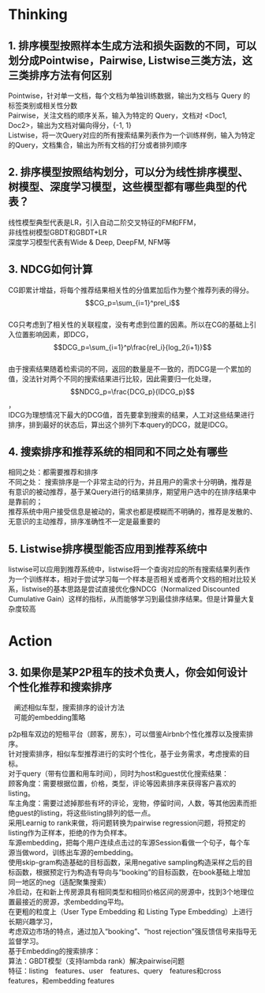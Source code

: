 # Thinking
## 1. 排序模型按照样本生成方法和损失函数的不同，可以划分成Pointwise，Pairwise, Listwise三类方法，这三类排序方法有何区别
Pointwise，针对单一文档，每个文档为单独训练数据，输出为文档与 Query 的标签类别或相关性分数  
Pairwise，关注文档的顺序关系，输入为特定的 Query，文档对 <Doc1, Doc2>，输出为文档对偏向得分，{-1, 1}  
Listwise，将一次Query对应的所有搜索结果列表作为一个训练样例，输入为特定的Query，文档集合，输出为所有文档的打分或者排列顺序


## 2. 排序模型按照结构划分，可以分为线性排序模型、树模型、深度学习模型，这些模型都有哪些典型的代表？
线性模型典型代表是LR，引入自动二阶交叉特征的FM和FFM，  
非线性树模型GBDT和GBDT+LR  
深度学习模型代表有Wide & Deep, DeepFM, NFM等


## 3. NDCG如何计算
CG即累计增益，将每个推荐结果相关性的分值累加后作为整个推荐列表的得分。$$CG_p=\sum_{i=1}^prel_i$$  
CG只考虑到了相关性的关联程度，没有考虑到位置的因素。所以在CG的基础上引入位置影响因素，即DCG，$$DCG_p=\sum_{i=1}^p\frac{rel_i}{log_2(i+1)}$$  
由于搜索结果随着检索词的不同，返回的数量是不一致的，而DCG是一个累加的值，没法针对两个不同的搜索结果进行比较，因此需要归一化处理，$$NDCG_p=\frac{DCG_p}{IDCG_p}$$，  
IDCG为理想情况下最大的DCG值，首先要拿到搜索的结果，人工对这些结果进行排序，排到最好的状态后，算出这个排列下本query的DCG，就是IDCG。


## 4. 搜索排序和推荐系统的相同和不同之处有哪些
相同之处：都需要推荐和排序  
不同之处：
搜索排序是一个非常主动的行为，并且用户的需求十分明确，推荐是有意识的被动推荐，基于某Query进行的结果排序，期望用户选中的在排序结果中是靠前的；  
推荐系统中用户接受信息是被动的，需求也都是模糊而不明确的，推荐是发散的、无意识的主动推荐，排序准确性不一定是最重要的


## 5. Listwise排序模型能否应用到推荐系统中
listwise可以应用到推荐系统中，listwise将一个查询对应的所有搜索结果列表作为一个训练样本，相对于尝试学习每一个样本是否相关或者两个文档的相对比较关系，listwise的基本思路是尝试直接优化像NDCG（Normalized Discounted Cumulative Gain）这样的指标，从而能够学习到最佳排序结果。但是计算量大复杂度较高

# Action
## 3. 如果你是某P2P租车的技术负责人，你会如何设计个性化推荐和搜索排序
   阐述相似车型，搜索排序的设计方法  
   可能的embedding策略  

p2p租车双边的短租平台（顾客，房东），可以借鉴Airbnb个性化推荐以及搜索排序。  
针对搜索排序，相似车型推荐进行的实时个性化，基于业务需求，考虑搜索的目标。  
对于query（带有位置和用车时间），同时为host和guest优化搜索结果：  
顾客角度：需要根据位置，价格，类型，评论等因素排序来获得客户喜欢的listing。  
车主角度：需要过滤掉那些有坏的评论，宠物，停留时间，人数，等其他因素而拒绝guest的listing，将这些listing排列的低一点。  
采用Learnig
to rank来做，将问题转换为pairwise
regression问题，将预定的listing作为正样本，拒绝的作为负样本。  
车源embedding，把每个用户连续点击过的车源Session看做一个句子，每个车源当做word，训练出车源的embedding。  
使用skip-gram构造基础的目标函数，采用negative sampling构造采样之后的目标函数，根据预定行为构造有导向与“booking”的目标函数，在book基础上增加同一地区的neg（适配聚集搜索）  
冷启动，在和新上传房源具有相同类型和相同价格区间的房源中，找到3个地理位置最接近的房源，求embedding平均。  
在更粗的粒度上（User Type Embedding 和 Listing Type Embedding）上进行长期兴趣学习，  
考虑双边市场的特点，通过加入“booking”、“host rejection”强反馈信号来指导无监督学习。  
基于Embedding的搜索排序：  
算法：GBDT模型（支持lambda rank）解决pairwise问题  
特征：listing　features、user　features、query　features和cross　features，和embedding
features








